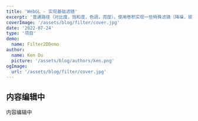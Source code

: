```yaml
---
title: 'WebGL - 实现基础滤镜'
excerpt: '普通路径（对比度，饱和度，色调，亮度），使用卷积实现一些特殊滤镜（降噪，锐化，点屏，高斯模糊）'
coverImage: '/assets/blog/filter/cover.jpg'
date: '2022-07-24'
type: '项目'
demo:
  name: Filter2DDemo
author:
  name: Ken Du
  picture: '/assets/blog/authors/ken.png'
ogImage:
  url: '/assets/blog/filter/cover.jpg'
---
```




## 内容编辑中

内容编辑中